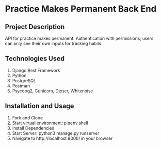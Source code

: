 # Practice Makes Permanent Back End

## Project Description

API for practice makes permanent. Authentication with permissions; users can only see their own inputs for tracking habits

## Technologies Used

1. Django Rest Framework
2. Python
3. PostgreSQL
4. Postman
5. Psycopg2, Gunicorn, Djoser, Whitenoise

## Installation and Usage

1. Fork and Clone
2. Start virtual environment: pipenv shell
3. Install Dependencies
4. Start Server: python3 manage.py runserver
5. Navigate to http://localhost:8000/ in your browser
